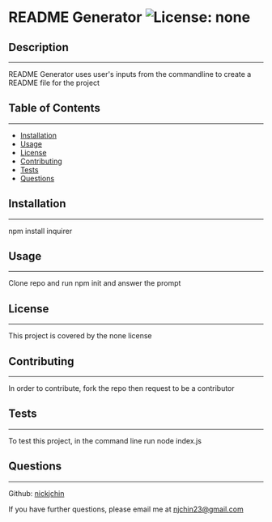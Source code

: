 # README Generator ![License: none](https://img.shields.io/badge/License-none-blue.svg)

## Description


---

README Generator uses user's inputs from the commandline to create a README file for the project

## Table of Contents


---

- [Installation](#installation)
- [Usage](#usage)
- [License](#license)
- [Contributing](#contributing)
- [Tests](#tests)
- [Questions](#questions)


## Installation


---
npm install inquirer

## Usage


---
Clone repo and run npm init and answer the prompt

## License


---
This project is covered by the none license

## Contributing


---
In order to contribute, fork the repo then request to be a contributor

## Tests


---
To test this project, in the command line run node index.js

## Questions

---
Github: [nickjchin](https://www.github.com/nickjchin)

If you have further questions, please email me at [njchin23@gmail.com](mailto:njchin23@gmail.com)
